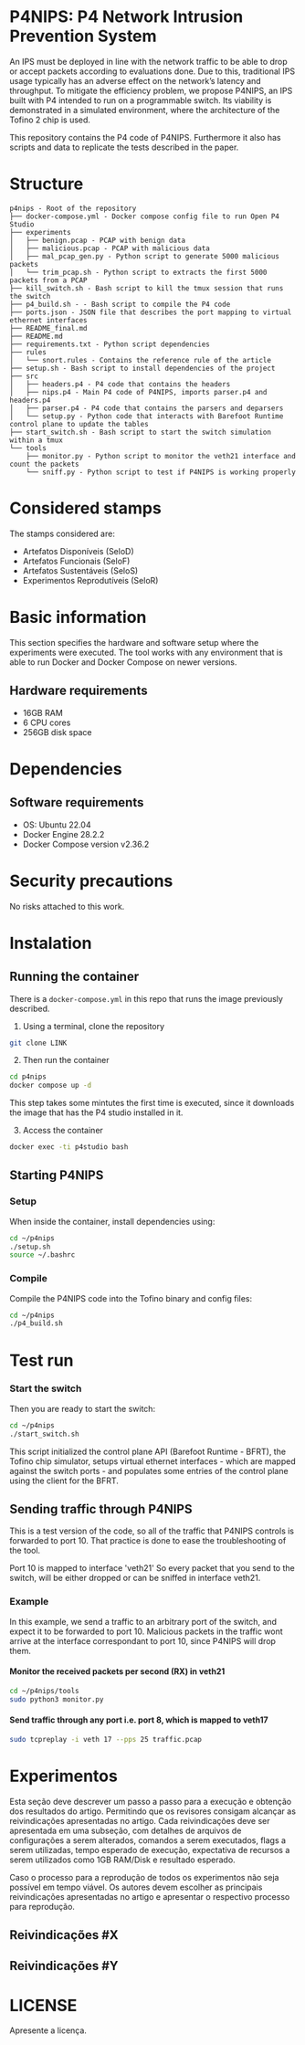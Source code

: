 # P4NIPS: P4 Network Intrusion Prevention System

An IPS must be deployed in line with the network traffic to be able to
drop or accept packets according to evaluations done. Due to this, traditional
IPS usage typically has an adverse effect on the network’s latency and
throughput. To mitigate the efficiency problem, we propose P4NIPS, an IPS built
with P4 intended to run on a programmable switch. Its viability is demonstrated
in a simulated environment, where the architecture of the Tofino 2 chip is used.

This repository contains the P4 code of P4NIPS. Furthermore it also has scripts
and data to replicate the tests described in the paper.

# Structure

```console
p4nips - Root of the repository
├── docker-compose.yml - Docker compose config file to run Open P4 Studio
├── experiments
│   ├── benign.pcap - PCAP with benign data
│   ├── malicious.pcap - PCAP with malicious data
│   ├── mal_pcap_gen.py - Python script to generate 5000 malicious packets 
│   └── trim_pcap.sh - Python script to extracts the first 5000 packets from a PCAP
├── kill_switch.sh - Bash script to kill the tmux session that runs the switch
├── p4_build.sh - - Bash script to compile the P4 code
├── ports.json - JSON file that describes the port mapping to virtual ethernet interfaces
├── README_final.md
├── README.md
├── requirements.txt - Python script dependencies
├── rules
│   └── snort.rules - Contains the reference rule of the article
├── setup.sh - Bash script to install dependencies of the project
├── src
│   ├── headers.p4 - P4 code that contains the headers
│   ├── nips.p4 - Main P4 code of P4NIPS, imports parser.p4 and headers.p4
│   ├── parser.p4 - P4 code that contains the parsers and deparsers
│   └── setup.py - Python code that interacts with Barefoot Runtime control plane to update the tables
├── start_switch.sh - Bash script to start the switch simulation within a tmux
└── tools
    ├── monitor.py - Python script to monitor the veth21 interface and count the packets
    └── sniff.py - Python script to test if P4NIPS is working properly
```

# Considered stamps

The stamps considered are:
- Artefatos Disponíveis (SeloD)
- Artefatos Funcionais (SeloF)
- Artefatos Sustentáveis (SeloS)
- Experimentos Reprodutíveis (SeloR)

# Basic information

This section specifies the hardware and software setup where the experiments
were executed.
The tool works with any environment that is able to run Docker and Docker Compose
on newer versions.

## Hardware requirements

- 16GB RAM
- 6 CPU cores
- 256GB disk space

# Dependencies

## Software requirements

- OS: Ubuntu 22.04
- Docker Engine 28.2.2
- Docker Compose version v2.36.2

# Security precautions

No risks attached to this work.

# Instalation

## Running the container
There is a `docker-compose.yml` in this repo that runs the image previously
described.

1. Using a terminal, clone the repository
```bash
git clone LINK
```

2. Then run the container
```bash
cd p4nips
docker compose up -d
```
This step takes some mintutes the first time is executed, since it downloads the
image that has the P4 studio installed in it.

3. Access the container
```bash
docker exec -ti p4studio bash
```

## Starting P4NIPS

### Setup
When inside the container, install dependencies using:
```bash
cd ~/p4nips
./setup.sh
source ~/.bashrc
```

### Compile
Compile the P4NIPS code into the Tofino binary and config files:
```bash
cd ~/p4nips
./p4_build.sh
```

# Test run

### Start the switch
Then you are ready to start the switch:
```bash
cd ~/p4nips
./start_switch.sh
```

This script initialized the control plane API (Barefoot Runtime - BFRT), the
Tofino chip simulator, setups virtual ethernet interfaces - which are mapped
against the switch ports - and populates some entries of the control plane using
the client for the BFRT.

## Sending traffic through P4NIPS

This is a test version of the code, so all of the traffic that P4NIPS controls
is forwarded to port 10. That practice is done to ease the troubleshooting of
the tool.

Port 10 is mapped to interface 'veth21'
So every packet that you send to the switch, will be either dropped or can be sniffed
in interface veth21.

### Example

In this example, we send a traffic to an arbitrary port of the switch, and
expect it to be forwarded to port 10. Malicious packets in the traffic
wont arrive at the interface correspondant to port 10, since P4NIPS will drop
them.

#### Monitor the received packets per second (RX) in veth21
```bash
cd ~/p4nips/tools
sudo python3 monitor.py
```
#### Send traffic through any port i.e. port 8, which is mapped to veth17
```bash
sudo tcpreplay -i veth 17 --pps 25 traffic.pcap
```

# Experimentos

Esta seção deve descrever um passo a passo para a execução e obtenção dos resultados do artigo. Permitindo que os revisores consigam alcançar as reivindicações apresentadas no artigo.
Cada reivindicações deve ser apresentada em uma subseção, com detalhes de arquivos de configurações a serem alterados, comandos a serem executados, flags a serem utilizadas, tempo esperado de execução, expectativa de recursos a serem utilizados como 1GB RAM/Disk e resultado esperado.

Caso o processo para a reprodução de todos os experimentos não seja possível em tempo viável. Os autores devem escolher as principais reivindicações apresentadas no artigo e apresentar o respectivo processo para reprodução.

## Reivindicações #X

## Reivindicações #Y

# LICENSE

Apresente a licença.

